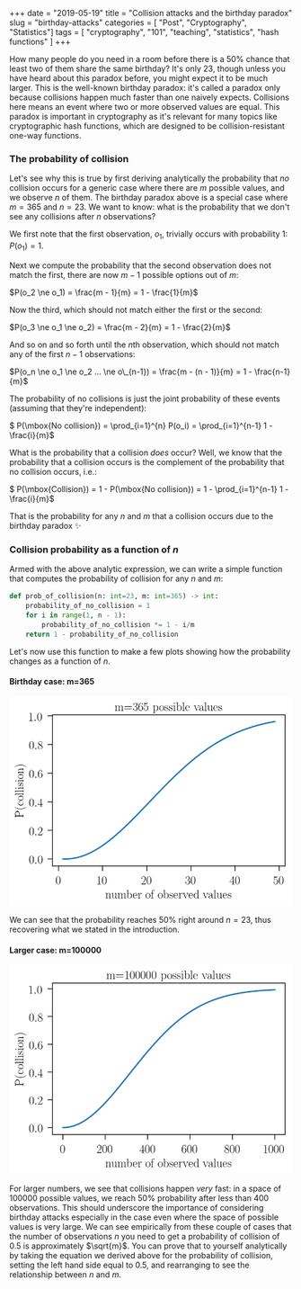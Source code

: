 +++
date = "2019-05-19"
title = "Collision attacks and the birthday paradox"
slug = "birthday-attacks"
categories = [ "Post", "Cryptography", "Statistics"]
tags = [ "cryptography", "101", "teaching", "statistics", "hash functions" ]
+++

How many people do you need in a room before there is a 50% chance that least two of them share the same birthday? It's only 23, though unless you have heard about this paradox before, you might expect it to be much larger. This is the well-known birthday paradox: it's called a paradox only because collisions happen much faster than one naively expects. Collisions here means an event where two or more observed values are equal. This paradox is important in cryptography as it's relevant for many topics like cryptographic hash functions, which are designed to be collision-resistant one-way functions.

### The probability of collision

Let's see why this is true by first deriving analytically the probability that _no_ collision occurs for a generic case where there are $m$ possible values, and we observe $n$ of them. The birthday paradox above is a special case where $m=365$ and $n=23$. We want to know: what is the probability that we don't see any collisions after $n$ observations?

We first note that the first observation, $o_1$, trivially occurs with probability 1: $P(o_1) = 1$.

Next we compute the probability that the second observation does not match the first, there are now $m-1$ possible options out of $m$: 

$P(o_2 \ne o_1) = \frac{m - 1}{m} = 1 - \frac{1}{m}$

Now the third, which should not match either the first or the second:

$P(o_3 \ne o_1 \ne o_2) = \frac{m - 2}{m} = 1 - \frac{2}{m}$

And so on and so forth until the $n$th observation, which should not match any of
the first $n-1$ observations:

$P(o_n \ne o_1 \ne o_2 ... \ne o\_{n-1}) = \frac{m - (n - 1)}{m} = 1 - \frac{n-1}{m}$

The probability of no collisions is just the joint probability of these events (assuming that they're independent):

$ P(\mbox{No collision}) = \prod_{i=1}^{n} P(o_i) = \prod\_{i=1}^{n-1} 1 - \frac{i}{m}$ 

What is the probability that a collision _does_ occur? Well, we know that the probability that a collision occurs is the complement of the probability that no collision occurs, i.e.:

$ P(\mbox{Collision}) = 1 - P(\mbox{No collision}) = 1 - \prod\_{i=1}^{n-1} 1 - \frac{i}{m}$

That is the probability for any $n$ and $m$ that a collision occurs due to the birthday paradox ✨

### Collision probability as a function of $n$

Armed with the above analytic expression, we can write a simple function that computes the probability of collision for any $n$ and $m$:

```python
def prob_of_collision(n: int=23, m: int=365) -> int:
    probability_of_no_collision = 1
    for i in range(1, n - 1):
        probability_of_no_collision *= 1 - i/m
    return 1 - probability_of_no_collision
```

Let's now use this function to make a few plots showing how the probability changes as a function of $n$. 

#### Birthday case: m=365

![Collision probability for m=365](/img/birthday_attack_m_365.png)

We can see that the probability reaches $50\%$ right around $n=23$, thus recovering what we stated in the introduction.

#### Larger case: m=100000

![Collision probability for m=365](/img/birthday_attack_m_100000.png)

For larger numbers, we see that collisions happen _very_ fast: in a space of 100000 possible values, we reach $50\%$ probability after less than 400 observations. This should underscore the importance of considering birthday attacks especially in the case even where the space of possible values is very large. We can see empirically from these couple of cases that the number of observations $n$ you need to get a probability of collision of 0.5 is approximately $\sqrt{m}$. You can prove that to yourself analytically by taking the equation we derived above for the probability of collision, setting the left hand side equal to 0.5, and rearranging to see the relationship between $n$ and $m$.
